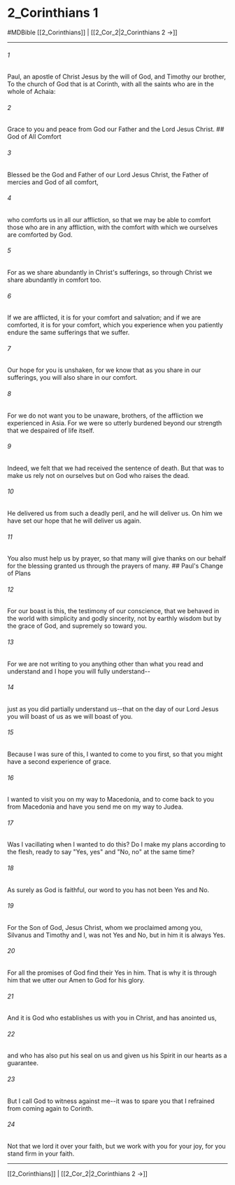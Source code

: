 # 2_Corinthians 1
#MDBible
[[2_Corinthians]] | [[2_Cor_2|2_Corinthians 2 →]]

***

###### 1 

Paul, an apostle of Christ Jesus by the will of God, and Timothy our brother, To the church of God that is at Corinth, with all the saints who are in the whole of Achaia: 

###### 2 

Grace to you and peace from God our Father and the Lord Jesus Christ. ## God of All Comfort 

###### 3 

Blessed be the God and Father of our Lord Jesus Christ, the Father of mercies and God of all comfort, 

###### 4 

who comforts us in all our affliction, so that we may be able to comfort those who are in any affliction, with the comfort with which we ourselves are comforted by God. 

###### 5 

For as we share abundantly in Christ's sufferings, so through Christ we share abundantly in comfort too. 

###### 6 

If we are afflicted, it is for your comfort and salvation; and if we are comforted, it is for your comfort, which you experience when you patiently endure the same sufferings that we suffer. 

###### 7 

Our hope for you is unshaken, for we know that as you share in our sufferings, you will also share in our comfort. 

###### 8 

For we do not want you to be unaware, brothers, of the affliction we experienced in Asia. For we were so utterly burdened beyond our strength that we despaired of life itself. 

###### 9 

Indeed, we felt that we had received the sentence of death. But that was to make us rely not on ourselves but on God who raises the dead. 

###### 10 

He delivered us from such a deadly peril, and he will deliver us. On him we have set our hope that he will deliver us again. 

###### 11 

You also must help us by prayer, so that many will give thanks on our behalf for the blessing granted us through the prayers of many. ## Paul's Change of Plans 

###### 12 

For our boast is this, the testimony of our conscience, that we behaved in the world with simplicity and godly sincerity, not by earthly wisdom but by the grace of God, and supremely so toward you. 

###### 13 

For we are not writing to you anything other than what you read and understand and I hope you will fully understand-- 

###### 14 

just as you did partially understand us--that on the day of our Lord Jesus you will boast of us as we will boast of you. 

###### 15 

Because I was sure of this, I wanted to come to you first, so that you might have a second experience of grace. 

###### 16 

I wanted to visit you on my way to Macedonia, and to come back to you from Macedonia and have you send me on my way to Judea. 

###### 17 

Was I vacillating when I wanted to do this? Do I make my plans according to the flesh, ready to say "Yes, yes" and "No, no" at the same time? 

###### 18 

As surely as God is faithful, our word to you has not been Yes and No. 

###### 19 

For the Son of God, Jesus Christ, whom we proclaimed among you, Silvanus and Timothy and I, was not Yes and No, but in him it is always Yes. 

###### 20 

For all the promises of God find their Yes in him. That is why it is through him that we utter our Amen to God for his glory. 

###### 21 

And it is God who establishes us with you in Christ, and has anointed us, 

###### 22 

and who has also put his seal on us and given us his Spirit in our hearts as a guarantee. 

###### 23 

But I call God to witness against me--it was to spare you that I refrained from coming again to Corinth. 

###### 24 

Not that we lord it over your faith, but we work with you for your joy, for you stand firm in your faith. 

***

[[2_Corinthians]] | [[2_Cor_2|2_Corinthians 2 →]]
